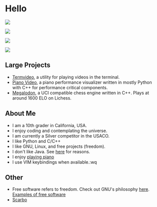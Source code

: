 # Hello

![](https://github-readme-stats.vercel.app/api?username=phuang1024&theme=dark)

![](https://github-readme-streak-stats.herokuapp.com/?user=phuang1024&theme=dark)

![](https://github-readme-stats.vercel.app/api/top-langs/?username=phuang1024&theme=dark&layout=compact)

![](https://komarev.com/ghpvc/?username=phuang1024)

## Large Projects
* [Termvideo][termvideo], a utility for playing videos in the terminal.
* [Piano Video][pianovid], a piano performance visualizer written in mostly Python with C++ for performance critical components.
* [Megalodon][megalodon], a UCI compatible chess engine written in C++. Plays at around 1600 ELO on Lichess.

## About Me
* I am a 10th grader in California, USA.
* I enjoy coding and contemplating the universe.
* I am currently a Silver competitor in the USACO.
* I like Python and C/C++
* I like GNU, Linux, and free projects (freedom).
* I don't like Java. See [here](/no_java.md) for reasons.
* I enjoy [playing piano](/piano.md)
* I use VIM keybindings when available.:wq

## Other

* Free software refers to freedom. Check out GNU's philosophy [here][gnu]. [Examples of free software](/software.md)
* [Scarbo](https://youtu.be/8fcy2X06VH4?t=477)

[termvideo]: https://github.com/phuang1024/termvideo
[pianovid]: https://github.com/phuang1024/piano_video
[sortvis]: https://github.com/phuang1024/sorting_visualizer
[megalodon]: https://github.com/megalodon-chess/megalodon
[video]: https://github.com/phuang1024/video_editor
[dog]: https://github.com/phuang1024/dog
[east]: https://github.com/phuang1024/python-east

[smusic]: http://18.144.147.157:2001
[gnu]: https://gnu.org
